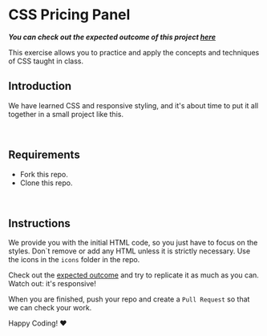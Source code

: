 # CSS Pricing Panel

**_You can check out the expected outcome of this project [here](https://strong-buttercream-9cddf8.netlify.app/)_**

This exercise allows you to practice and apply the concepts and techniques of CSS taught in class.

## Introduction

We have learned CSS and responsive styling, and it's about time to put it all together in a small project like this.

<br>

## Requirements

- Fork this repo.
- Clone this repo.

<br>

## Instructions

We provide you with the initial HTML code, so you just have to focus on the styles. Don\`t remove or add any HTML unless it is strictly necessary. Use the icons in the `icons` folder in the repo.

Check out the [expected outcome](https://strong-buttercream-9cddf8.netlify.app/) and try to replicate it as much as you can. Watch out: it's responsive!

When you are finished, push your repo and create a `Pull Request` so that we can check your work.

Happy Coding! ❤️